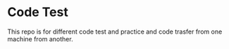 # Code Test
This repo is for different code test and practice and code trasfer from one machine from another.

